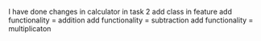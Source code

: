 I have done changes in calculator
in task 2 add class in feature
add functionality = addition
add functionality = subtraction
add functionality = multiplicaton
